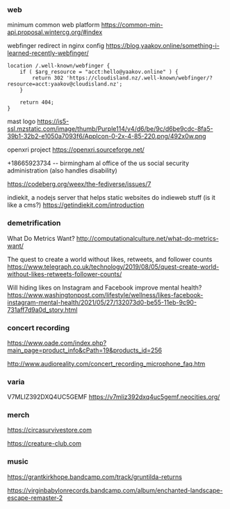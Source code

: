 ### web

minimum common web platform <https://common-min-api.proposal.wintercg.org/#index>

webfinger redirect in nginx config <https://blog.yaakov.online/something-i-learned-recently-webfinger/>

```nginx
location /.well-known/webfinger {
    if ( $arg_resource = "acct:hello@yaakov.online" ) {
        return 302 'https://cloudisland.nz/.well-known/webfinger/?resource=acct:yaakov@cloudisland.nz';
    }

    return 404;
}
```

mast logo <https://is5-ssl.mzstatic.com/image/thumb/Purple114/v4/d6/be/9c/d6be9cdc-8fa5-39b1-32b2-e1050a7093f6/AppIcon-0-2x-4-85-220.png/492x0w.png>

openxri project <https://openxri.sourceforge.net/>

+18665923734 -- birmingham al office of the us social security administration (also handles disability)

<https://codeberg.org/weex/the-fediverse/issues/7>

indiekit, a nodejs server that helps static websites do indieweb stuff (is it like a cms?) <https://getindiekit.com/introduction>

### demetrification

What Do Metrics Want? <http://computationalculture.net/what-do-metrics-want/>

The quest to create a world without likes, retweets, and follower counts <https://www.telegraph.co.uk/technology/2019/08/05/quest-create-world-without-likes-retweets-follower-counts/>

Will hiding likes on Instagram and Facebook improve mental health? <https://www.washingtonpost.com/lifestyle/wellness/likes-facebook-instagram-mental-health/2021/05/27/132073d0-be55-11eb-9c90-731aff7d9a0d_story.html>

### concert recording 

<https://www.oade.com/index.php?main_page=product_info&cPath=19&products_id=256>

<http://www.audioreality.com/concert_recording_microphone_faq.htm>

### varia

V7MLIZ392DXQ4UC5GEMF <https://v7mliz392dxq4uc5gemf.neocities.org/>

### merch

<https://circasurvivestore.com>

<https://creature-club.com>

### music 

<https://grantkirkhope.bandcamp.com/track/gruntilda-returns>

<https://virginbabylonrecords.bandcamp.com/album/enchanted-landscape-escape-remaster-2>